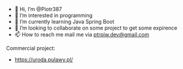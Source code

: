 - 👋 Hi, I’m @Piotr387
- 👀 I’m interested in programming
- 🌱 I’m currently learning Java Spring Boot
- 💞️ I’m looking to collaborate on some project to get some expirence
- 📫 How to reach me mail me via ptrpiw.dev@gmail.com

Commercial project:
- https://uroda.pulawy.pl/

<!---
Piotr387/Piotr387 is a ✨ special ✨ repository because its `README.md` (this file) appears on your GitHub profile.
You can click the Preview link to take a look at your changes.
--->
